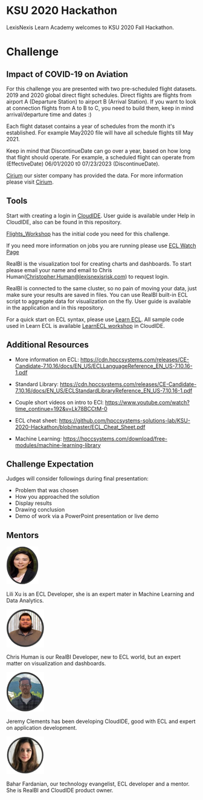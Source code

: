 # KSU 2020 Hackathon

LexisNexis Learn Academy welcomes to KSU 2020 Fall Hackathon.

# Challenge

## Impact of COVID-19 on Aviation

For this challenge you are presented with two pre-scheduled flight datasets. 2019 and 2020 global direct flight schedules. Direct flights are flights from airport A (Departure Station) to airport B (Arrival Station). If you want to look at connection flights from A to B to C, you need to build them, keep in mind arrival/departure time and dates :)

Each flight dataset contains a year of schedules from the month it's established. For example May2020 file will have all schedule flights till May 2021.

Keep in mind that DiscontinueDate can go over a year, based on how long that flight should operate. For example, a scheduled flight can operate from (EffectiveDate) 06/01/2020 t0 07/23/2023 (DiscontinueDate).

[Cirium](https://m.youtube.com/watch?sf236787699=1&v=_tR8VXlzWvo) our sister company has provided the data. For more information please visit
[Cirium](https://www.cirium.com/).

## Tools

Start with creating a login in [CloudIDE](https://ide.hpccsystems.com/).
User guide is available under Help in CloudIDE, also can be found in this repository.

[Flights_Workshop](https://ide.hpccsystems.com/workspaces/share/9feee85a-3ceb-4609-a8aa-99959a8a59bc) has the initial code you need for this challenge.

If you need more information on jobs you are running please use [ECL Watch Page](http://40.76.26.67:8010)

RealBI is the visualization tool for creating charts and dashboards. To start please email your name and email to Chris Human(Christopher.Human@lexisnexisrisk.com) to request login.

RealBI is connected to the same cluster, so no pain of moving your data, just make sure your results are saved in files. You can use RealBI built-in ECL script to aggregate data for visualization on the fly. User guide is available in the application and in this repository.

For a quick start on ECL syntax, please use [Learn ECL](https://hpccsystems-solutions-lab.github.io/). All sample code used in Learn ECL is available [LearnECL workshop](https://ide.hpccsystems.com/workspaces/share/291d17d9-e5cb-4fac-83c2-ac5997c28a31) in CloudIDE.

## Additional Resources

- More information on ECL:
  https://cdn.hpccsystems.com/releases/CE-Candidate-7.10.16/docs/EN_US/ECLLanguageReference_EN_US-7.10.16-1.pdf

- Standard Library:
  https://cdn.hpccsystems.com/releases/CE-Candidate-7.10.16/docs/EN_US/ECLStandardLibraryReference_EN_US-7.10.16-1.pdf

- Couple short videos on intro to ECl:
  https://www.youtube.com/watch?time_continue=192&v=Lk78BCCtM-0

- ECL cheat sheet:
  https://github.com/hpccsystems-solutions-lab/KSU-2020-Hackathon/blob/master/ECL_Cheat_Sheet.pdf

- Machine Learning:
  https://hpccsystems.com/download/free-modules/machine-learning-library

## Challenge Expectation

Judges will consider followings during final presentation:

- Problem that was chosen
- How you approached the solution
- Display results
- Drawing conclusion
- Demo of work via a PowerPoint presentation or live demo

## Mentors

<div class="mentors">

<div>
<img src="./Images/lili.jpg" alt="Lili Xu" width="85" height="100" />
<p>Lili Xu is an ECL Developer, she is an expert mater in Machine Learning and Data Analytics.</p>
</div>

<div>
<img src="./Images/chris.jpg" alt="Chris Human" width="100" />
<p>Chris Human is our RealBI Developer, new to ECL world, but an expert matter on visualization and dashboards.</p>
</div>

<div>
<img src="./Images/jj.jpg" alt="Jeremy Clements" width="100" />
<p>Jeremy Clements has been developing CloudIDE, good with ECL and expert on application development.</p>
</div>

<div>
<img src="./Images/bahar.jpg" alt="Bahar Fardanian" width="100" />
<p>Bahar Fardanian, our technology evangelist, ECL developer and a mentor. She is RealBI and CloudIDE product owner.</p>
</div>

<div></div>
</div>
